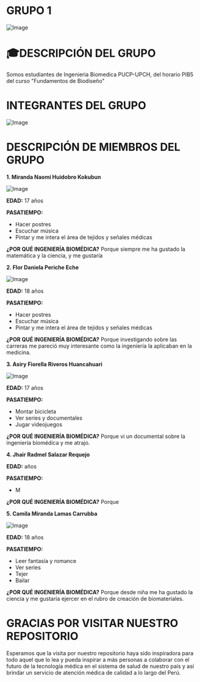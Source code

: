 # GRUPO 1
![Image](https://github.com/user-attachments/assets/46efb09b-4ef3-4c5e-ba11-3eab7f300a4d)                
# 🎓DESCRIPCIÓN DEL GRUPO
Somos estudiantes de Ingenieria Biomedica PUCP-UPCH, del horario PIB5 del curso "Fundamentos de Biodiseño"

# INTEGRANTES DEL GRUPO
![Image](https://github.com/user-attachments/assets/b8b0350b-ea29-4e34-9f50-acd8a526d466)
# DESCRIPCIÓN DE MIEMBROS DEL GRUPO
**1. Miranda Naomi Huidobro Kokubun**

![Image](https://github.com/user-attachments/assets/87fa7efd-50ae-400a-8911-6083d9f001d9)
   
   **EDAD:** 17 años
   
   **PASATIEMPO:**
   - Hacer postres
   - Escuchar música
   - Pintar y me intera el área de tejidos y señales médicas
   
   **¿POR QUÉ INGENIERÍA BIOMÉDICA?** Porque siempre me ha gustado la matemática y la ciencia, y me gustaría 
   
**2. Flor Daniela Periche Eche**
   
   ![Image](https://github.com/user-attachments/assets/76faa0dc-a40c-4b87-a5cd-504bdfc3ecab)

   **EDAD:** 18 años
   
   **PASATIEMPO:** 
   - Hacer postres
   - Escuchar música
   - Pintar y me intera el área de tejidos y señales médicas
   
   **¿POR QUÉ INGENIERÍA BIOMÉDICA?** Porque investigando sobre las carreras me pareció muy interesante como la ingeniería la aplicaban en la medicina.
   
**3. Asiry Fiorella Riveros Huancahuari**

![Image](https://github.com/user-attachments/assets/c22341ba-5e64-4616-b177-fa1504b9dc54)
      
   **EDAD:** 17 años
   
 **PASATIEMPO:** 
   - Montar bicicleta
   - Ver series y documentales
   - Jugar videojuegos
   
   **¿POR QUÉ INGENIERÍA BIOMÉDICA?** Porque vi un documental sobre la ingeniería biomédica y me atrajo.
   
**4. Jhair Radmel Salazar Requejo**
      
   **EDAD:**  años
   
   **PASATIEMPO:**
   - M
   
   **¿POR QUÉ INGENIERÍA BIOMÉDICA?** Porque 
   
**5. Camila Miranda Lamas Carrubba**

![Image](https://github.com/user-attachments/assets/47cdf310-7b3c-4bf6-babd-323aa74981a7)
       
   **EDAD:** 18 años
   
   **PASATIEMPO:**
  - Leer fantasía y romance
  - Ver series
  - Tejer
  - Bailar
   
   **¿POR QUÉ INGENIERÍA BIOMÉDICA?** Porque desde niña me ha gustado la ciencia y me gustaría ejercer en el rubro de creación de biomateriales.
   
# GRACIAS POR VISITAR NUESTRO REPOSITORIO
Esperamos que la visita por nuestro repositorio haya sido inspiradora para todo aquel que lo lea y pueda inspirar a más personas a colaborar con el futuro de la tecnología médica en el sistema de salud de nuestro país y así brindar un servicio de atención médica de calidad a lo largo del Perú.
